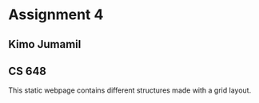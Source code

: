 # Assignment 4

## Kimo Jumamil
## CS 648
 
This static webpage contains different structures made with a grid layout.